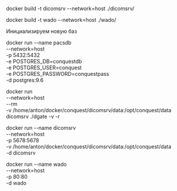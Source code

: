 docker build -t dicomsrv --network=host ./dicomsrv/

docker build -t wado --network=host ./wado/



Инициализируем новую баз

docker run --name pacsdb \
--network=host \
-p 5432:5432 \
-e POSTGRES_DB=conquestdb \
-e POSTGRES_USER=conquest \
-e POSTGRES_PASSWORD=conquestpass \
-d postgres:9.6

docker run \
--network=host \
--rm \
-v /home/anton/docker/conquest/dicomsrv/data:/opt/conquest/data \
dicomsrv ./dgate -v -r


docker run --name dicomsrv \
--network=host \
-p 5678:5678 \
-v /home/anton/docker/conquest/dicomsrv/data:/opt/conquest/data \
-d dicomsrv

docker run --name wado \
--network=host \
-p 80:80 \
-d wado

